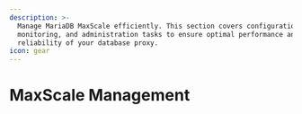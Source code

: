 ```yaml
---
description: >-
  Manage MariaDB MaxScale efficiently. This section covers configuration,
  monitoring, and administration tasks to ensure optimal performance and
  reliability of your database proxy.
icon: gear
---
```


# MaxScale Management

